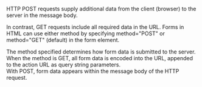 HTTP POST requests supply additional data from the client (browser) to the server in the message body.        

In contrast, GET requests include all required data in the URL. Forms in HTML can use either method by specifying method="POST" or method="GET" (default) in the form element.       


The method specified determines how form data is submitted to the server.     
When the method is GET, all form data is encoded into the URL, appended to the action URL as query string parameters.     
With POST, form data appears within the message body of the HTTP request.     

